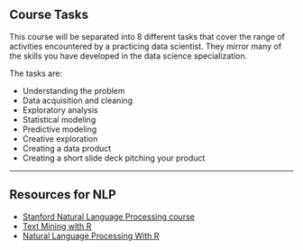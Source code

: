 
## Course Tasks
This course will be separated into 8 different tasks that cover the range of activities encountered by a practicing data scientist. They mirror many of the skills you have developed in the data science specialization. 

The tasks are:

* Understanding the problem
* Data acquisition and cleaning
* Exploratory analysis
* Statistical modeling
* Predictive modeling
* Creative exploration
* Creating a data product
* Creating a short slide deck pitching your product

---

## Resources for NLP
* [Stanford Natural Language Processing course](https://web.stanford.edu/~jurafsky/NLPCourseraSlides.html)
* [Text Mining with R](https://www.tidytextmining.com/)
* [Natural Language Processing With R](https://blog.udacity.com/2020/10/natural-language-processing-with-r.html)
